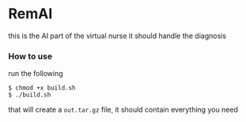 # RemAI

this is the AI part of the virtual nurse
it should handle the diagnosis

### How to use
run the following

```
$ chmod +x build.sh
$ ./build.sh
```

that will create a `out.tar.gz` file, it should contain everything you need

